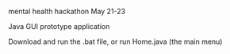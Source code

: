 mental health hackathon 
May 21-23

Java GUI prototype application 

Download and run the .bat file, or run Home.java (the main menu)
